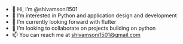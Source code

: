 - 👋 Hi, I’m @shivamsoni1501
- 👀 I’m interested in Python and application design and development
- 🌱 I’m currently looking forward with flutter
- 💞️ I’m looking to collaborate on projects building on python
- 📫 You can reach me at shivamsoni1501@gmail.com
